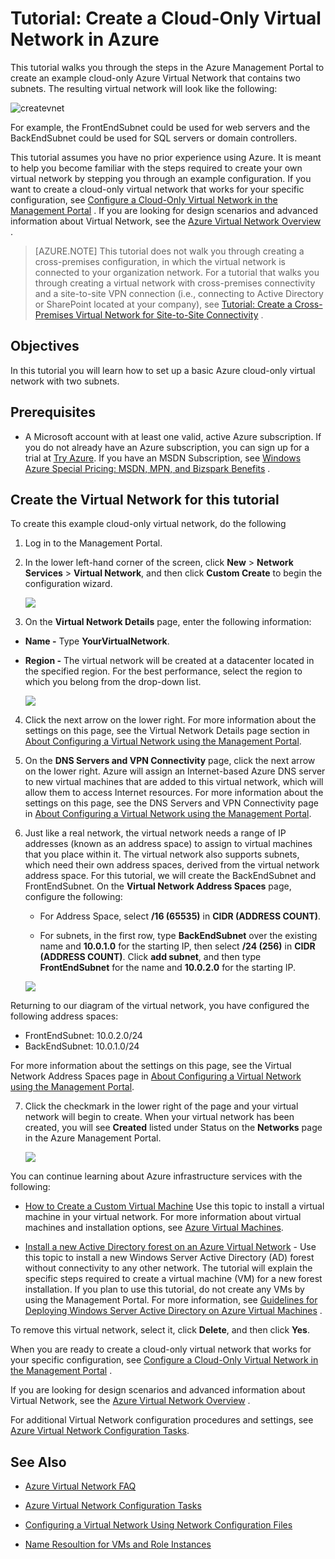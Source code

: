 <properties 
	pageTitle="Create a cloud-only virtual network | Windows Azure" 
	description="Learn how to create an example cloud-only Azure Virtual Network in this tutorial." 
	services="virtual-machines, virtual-network" 
	documentationCenter="" 
	authors="cherylmc" 
	manager="adinah" 
	editor=""
	tags="azure-resource-manager"/>

<tags
	ms.service="virtual-network"
	ms.date="08/17/2015"
	wacn.date=""/>

# Tutorial: Create a Cloud-Only Virtual Network in Azure
<!-- deleted by customization


[AZURE.INCLUDE [learn-about-deployment-models](../includes/learn-about-deployment-models-rm-include.md)] classic deployment model.

-->

This tutorial walks you through the steps in the Azure Management Portal to create an example cloud-only Azure Virtual Network that contains two subnets. The resulting virtual network will look like the following:

![createvnet](./media/create-virtual-network/createVNet_06_VNetExample.png)

For example, the FrontEndSubnet could be used for web servers and the BackEndSubnet could be used for SQL servers or domain controllers.

This tutorial assumes you have no prior experience using Azure. It is meant to help you become familiar with the steps required to create your own virtual network by stepping you through an example configuration. If you want to create a cloud-only virtual network that works for your specific configuration, see [Configure a Cloud-Only Virtual Network in the Management <!-- deleted by customization Portal](/documentation/articles/virtual-networks-create-vnet) --><!-- keep by customization: begin --> Portal](/documentation/articles/networking/virtual-networks-create-vnet) <!-- keep by customization: end -->. If you are looking for design scenarios and advanced information about Virtual Network, see the [Azure Virtual Network <!-- deleted by customization Overview](/documentation/articles/virtual-networks-overview) --><!-- keep by customization: begin --> Overview](http://msdn.microsoft.com/zn-ch/library/windowsazure/jj156007.aspx) <!-- keep by customization: end -->.


> [AZURE.NOTE] This tutorial does not walk you through creating a cross-premises configuration, in which the virtual network is connected to your organization network. For a tutorial that walks you through creating a virtual network with cross-premises connectivity and a site-to-site VPN connection (i.e., connecting to Active Directory or SharePoint located at your company), see [Tutorial: Create a Cross-Premises Virtual Network for Site-to-Site <!-- deleted by customization Connectivity](/documentation/articles/virtual-networks-create-site-to-site-cross-premises-connectivity) --><!-- keep by customization: begin --> Connectivity](/documentation/articles/networking/virtual-networks-create-site-to-site-cross-premises-connectivity) <!-- keep by customization: end -->.


##  Objectives

In this tutorial you will learn how to set up a basic Azure cloud-only virtual network with two subnets.

##  Prerequisites

*  A Microsoft account with at least one valid, active Azure subscription. If you do not already have an Azure subscription, you can sign up for a trial at [Try Azure](/pricing/1rmb-trial/). If you have an MSDN Subscription, see [Windows Azure Special Pricing: MSDN, MPN, and Bizspark <!-- deleted by customization Benefits](http://azure.microsoft.com/pricing/member-offers/msdn-benefits-details/) --><!-- keep by customization: begin --> Benefits](/pricing/member-offers/msdn-benefits-details/) <!-- keep by customization: end -->.

##  Create the Virtual Network for this tutorial

To create this example cloud-only virtual network, do the following

1. Log in to the Management Portal.

2. In the lower left-hand corner of the screen, click **New** > **Network Services** > **Virtual Network**, and then click **Custom Create** to begin the configuration wizard.

	![][Image1]

3. On the **Virtual Network Details** page, enter the following information:

- **Name -** Type **YourVirtualNetwork**.

- **Region -** The virtual network will be created at a datacenter located in the specified region. For the best performance, select the region to which you belong from the drop-down list.
 

	![][Image2]

4. Click the next arrow on the lower right. For more information about the settings on this page, see the Virtual Network Details page section in [About Configuring a Virtual Network using the Management Portal](/documentation/articles/virtual-networks-settings/).

5. On the **DNS Servers and VPN Connectivity** page, click the next arrow on the lower right. Azure will assign an Internet-based Azure DNS server to new virtual machines that are added to this virtual network, which will allow them to access Internet resources. For more information about the settings on this page, see the DNS Servers and VPN Connectivity page in [About Configuring a Virtual Network using the Management Portal](/documentation/articles/virtual-networks-settings/).
	
6.	Just like a real network, the virtual network needs a range of IP addresses (known as an address space) to assign to virtual machines that you place within it. The virtual network also supports subnets, which need their own address spaces, derived from the virtual network address space. For this tutorial, we will create the BackEndSubnet and FrontEndSubnet. On the **Virtual Network Address Spaces** page, configure the following:

	- For Address Space, select **/16 (65535)** in **CIDR (ADDRESS COUNT)**.

	- For subnets, in the first row, type **BackEndSubnet** over the existing name and **10.0.1.0** for the starting IP, then select **/24 (256)** in **CIDR (ADDRESS COUNT)**. Click **add subnet**, and then type **FrontEndSubnet** for the name and **10.0.2.0** for the starting IP.
		
	![][Image4]

 Returning to our diagram of the virtual network, you have configured the following address spaces:
 
	
- FrontEndSubnet: 10.0.2.0/24
- BackEndSubnet: 10.0.1.0/24

 For more information about the settings on this page, see the Virtual Network Address Spaces page in [About Configuring a Virtual Network using the Management Portal](/documentation/articles/virtual-networks-settings/).


7. Click the checkmark in the lower right of the page and your virtual network will begin to create. When your virtual network has been created, you will see **Created** listed under Status on the **Networks** page in the Azure Management Portal.  

	![][Image5]

You can continue learning about Azure infrastructure services with the following:

- [How to Create a Custom Virtual Machine](/documentation/articles/virtual-machines-create-custom) Use this topic to install a virtual machine in your virtual network. For more information about virtual machines and installation options, see [Azure Virtual Machines](/documentation/services/virtual-machines/).

- [Install a new Active Directory forest on an Azure Virtual Network](/documentation/articles/active-directory-new-forest-virtual-machine) - Use this topic to install a new Windows Server Active Directory (AD) forest without connectivity to any other network. The tutorial will explain the specific steps required to create a virtual machine (VM) for a new forest installation. If you plan to use this tutorial, do not create any VMs by using the Management Portal. For more information, see [Guidelines for Deploying Windows Server Active Directory on Azure Virtual <!-- deleted by customization Machines](http://msdn.microsoft.com/zh-cn/library/azure/jj156090.aspx) --><!-- keep by customization: begin --> Machines](http://msdn.microsoft.com/zn-ch/library/windowsazure/jj156090.aspx) <!-- keep by customization: end -->.

To remove this virtual network, select it, click **Delete**, and then click **Yes**.

When you are ready to create a cloud-only virtual network that works for your specific configuration, see [Configure a Cloud-Only Virtual Network in the Management <!-- deleted by customization Portal](/documentation/articles/virtual-networks-create-vnet) --><!-- keep by customization: begin --> Portal](/documentation/articles/networking/virtual-networks-create-vnet) <!-- keep by customization: end -->.

If you are looking for design scenarios and advanced information about Virtual Network, see the [Azure Virtual Network <!-- deleted by customization Overview](/documentation/articles/virtual-networks-overview) --><!-- keep by customization: begin --> Overview](http://msdn.microsoft.com/zn-chlibrary/windowsazure/jj156007.aspx) <!-- keep by customization: end -->.

For additional Virtual Network configuration procedures and settings, see [Azure Virtual Network Configuration Tasks](/documentation/services/networking/).


## See Also

-  [Azure Virtual Network FAQ](/documentation/articles/virtual-networks-faq/)

-  [Azure Virtual Network Configuration Tasks](/documentation/services/networking/)

-  [Configuring a Virtual Network Using Network Configuration <!-- deleted by customization Files](/documentation/articles/virtual-networks-using-network-configuration-file) --><!-- keep by customization: begin --> Files](documentation/articles/networking/virtual-networks-using-network-configuration-file.md) <!-- keep by customization: end -->

-  [Name Resoultion for VMs and Role Instances](/documentation/articles/virtual-networks-name-resolution-for-vms-and-role-instances/)


[Image1]: ./media/create-virtual-network/createVNet_01_OpenVirtualNetworkWizard.png
[Image2]: ./media/create-virtual-network/createVNet_02_VirtualNetworkDetails.png
[Image3]: ./media/create-virtual-network/createVNet_03_DNSServersandVPNConnectivity.png
[Image4]: ./media/create-virtual-network/createVNet_04_VirtualNetworkAddressSpaces.png
[Image5]: ./media/create-virtual-network/createVNet_05_VirtualNetworkCreatedStatus.png
[Image7]: ./media/create-virtual-network/createVNet_07_VNetExampleSpaces.png
[Image8]: ./media/create-virtual-network/createVNet_07_VNetExampleSpaces.png

